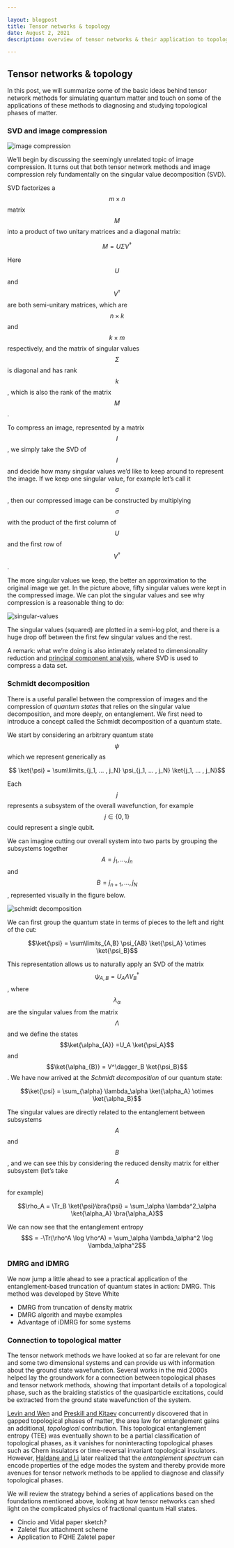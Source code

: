 ```yaml
---

layout: blogpost
title: Tensor networks & topology
date: August 2, 2021
description: overview of tensor networks & their application to topological matter

---
```


## Tensor networks & topology 

In this post, we will summarize some of the basic ideas behind tensor network methods for simulating quantum matter and touch on some of the applications of these methods to diagnosing and studying topological phases of matter. 

### SVD and image compression

![image compression](/_img/image_compression.png) 

We’ll begin by discussing the seemingly unrelated topic of image compression. It turns out that both tensor network methods and image compression rely fundamentally on the singular value decomposition (SVD).

SVD factorizes a $$m \times n$$ matrix $$M$$ into a product of two unitary matrices and a diagonal matrix:
 
 $$M = U \Sigma V^\dagger$$

Here $$U$$ and $$V^\dagger$$ are both semi-unitary matrices, which are $$n \times k$$ and $$k \times m$$ respectively, and the matrix of singular values $$\Sigma$$ is diagonal and has rank $$k$$, which is also the rank of the matrix $$M$$.  

To compress an image, represented by a matrix $$I$$, we simply take the SVD of $$I$$ and decide how many singular values we’d like to keep around to represent the image. If we keep one singular value, for example let’s call it $$\sigma$$, then our compressed image can be constructed by multiplying $$\sigma$$ with the product of the first column of $$U$$ and the first row of $$V^\dagger$$. 

The more singular values we keep, the better an approximation to the original image we get. In the picture above, fifty singular values were kept in the compressed image. We can plot the singular values and see why compression is a reasonable thing to do:

![singular-values](/_img/singular_values_img.png) 

The singular values (squared) are plotted in a semi-log plot, and there is a huge drop off between the first few singular values and the rest. 

A remark: what we’re doing is also intimately related to dimensionality reduction and [principal component analysis](https://en.wikipedia.org/wiki/Principal_component_analysis), where SVD is used to compress a data set.


### Schmidt decomposition 

There is a useful parallel between the compression of images and the compression of _quantum states_ that relies on the singular value decomposition, and more deeply, on entanglement. We first need to introduce a concept called the Schmidt decomposition of a quantum state. 

We start by considering an arbitrary quantum state $$\psi$$ which we represent generically as

$$ \ket{\psi} = \sum\limits_{j_1, … , j_N} \psi_{j_1, … , j_N}  \ket{j_1, … , j_N}$$

Each $$j$$ represents a subsystem of the overall wavefunction, for example $$j \in \lbrace 0, 1\rbrace$$ could represent a single qubit. 

We can imagine cutting our overall system into two parts by grouping the subsystems together $$A = j_1, … , j_n$$ and $$B = j_{n+1}, … , j_N$$, represented visually in the figure below.

![schmidt decomposition](/_img/schmidt_pic.png) 

We can first group the quantum state in terms of pieces to the left and right of the cut:

$$\ket{\psi} = \sum\limits_{A,B} \psi_{AB} \ket{\psi_A} \otimes \ket{\psi_B}$$

This representation allows us to naturally apply an SVD of the matrix $$\psi_{A,B} =  U_A \Lambda V_B^\dagger$$, where $$\lambda_\alpha$$ are the singular values from the matrix $$\Lambda$$ and we define the states $$\ket{\alpha_{A}} =U_A \ket{\psi_A}$$ and $$\ket{\alpha_{B}} = V^\dagger_B \ket{\psi_B}$$. We have now arrived at the _Schmidt decomposition_ of our quantum state:

$$\ket{\psi} = \sum_{\alpha} \lambda_\alpha \ket{\alpha_A} \otimes \ket{\alpha_B}$$ 

The singular values are directly related to the entanglement between subsystems $$A$$ and $$B$$, and we can see this by considering the reduced density matrix for either subsystem (let’s take $$A$$ for example)

$$\rho_A = \Tr_B \ket{\psi}\bra{\psi} = \sum_\alpha \lambda^2_\alpha \ket{\alpha_A} \bra{\alpha_A}$$

We can now see that the entanglement entropy $$S = -\Tr(\rho^A \log \rho^A) = \sum_\alpha \lambda_\alpha^2 \log \lambda_\alpha^2$$ 

### DMRG and iDMRG

We now jump a little ahead to see a practical application of the entanglement-based truncation of quantum states in action: DMRG. This method was developed by Steve White

* DMRG from truncation of density matrix
* DMRG algorith and maybe examples
* Advantage of iDMRG for some systems

### Connection to topological matter

The tensor network methods we have looked at so far are relevant for one and some two dimensional systems and can provide us with information about the ground state wavefunction. Several works in the mid 2000s helped lay the groundwork for a connection between topological phases and tensor network methods, showing that important details of a topological phase, such as the braiding statistics of the quasiparticle excitations, could be extracted from the ground state wavefunction of the system.  

[Levin and Wen](https://journals.aps.org/prl/abstract/10.1103/PhysRevLett.96.110405) and [Preskill and Kitaev](https://journals.aps.org/prl/abstract/10.1103/PhysRevLett.96.110404) concurrently discovered that in gapped topological phases of matter, the area law for entanglement gains an additional, _topological_ contribution. This topological entanglement entropy (TEE) was eventually shown to be a partial classification of topological phases, as it vanishes for noninteracting topological phases such as Chern insulators or time-reversal invariant topological insulators. However, [Haldane and Li](https://journals.aps.org/prl/abstract/10.1103/PhysRevLett.101.010504) later realized that the _entanglement spectrum_ can encode properties of the edge modes the system and thereby provide more avenues for tensor network methods to be applied to diagnose and classify topological phases. 

We will review the strategy behind a series of applications based on the foundations mentioned above, looking at how tensor networks can shed light on the complicated physics of fractional quantum Hall states. 

* Cincio and Vidal paper sketch?
* Zaletel flux attachment scheme
* Application to FQHE Zaletel paper


